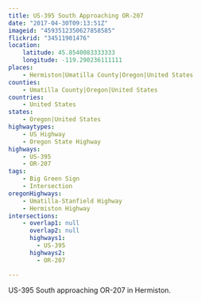 ```yaml
---
title: US-395 South Approaching OR-207
date: "2017-04-30T09:13:51Z"
imageid: "4593512350627858585"
flickrid: "34511901476"
location:
    latitude: 45.8540083333333
    longitude: -119.290236111111
places:
    - Hermiston|Umatilla County|Oregon|United States
counties:
    - Umatilla County|Oregon|United States
countries:
    - United States
states:
    - Oregon|United States
highwaytypes:
    - US Highway
    - Oregon State Highway
highways:
    - US-395
    - OR-207
tags:
    - Big Green Sign
    - Intersection
oregonHighways:
    - Umatilla-Stanfield Highway
    - Hermiston Highway
intersections:
    - overlap1: null
      overlap2: null
      highways1:
        - US-395
      highways2:
        - OR-207

---
```

US-395 South approaching OR-207 in Hermiston.